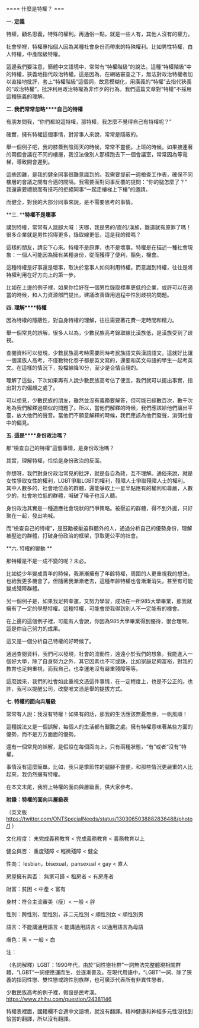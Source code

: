 ==== 什麼是特權？ ===

**一. 定義**

特權，顧名思義，特殊的權利。再通俗一點，就是一些人有，其他人沒有的權力。

社會學裡，特權專指個人因為某種社會身份而帶來的特殊權利。比如男性特權，白人特權，中產階級特權。

這邊我們要注意，簡體中文語境中，常常有“特權階級”的說法。這種“特權階級”中的特權，狹義地指代政治特權。這是因為，在網絡審查之下，無法對政治特權者加以直接地批評，套上“特權階級”這個詞，故意模糊化，用廣義的“特權”去指代狹義的“政治特權”，批評利用政治特權為非作歹的行為。我們這篇文章對“特權”不採用這種狹義的理解。

**二. ****我們常常****忽略****自己的特權**

有朋友問我，“你們都說這特權，那特權，我怎麼不覺得自己有特權呢？”

確實，擁有特權這個事情，對當事人來說，常常是隱蔽的。

舉一個例子吧，我的膝蓋到陰雨天的時候，常常不靈便。上班的時候，如果接連著的兩個會議在不同的樓層，我沒法像別人那樣跑去下一個會議室，常常因為等電梯，導致開會遲到。

這些困難，是我的健全同事很難意識到的。我需要提前一週檢查工作表，確保不同樓層的會議之間有合適的間隔。我需要面對同事反覆的提問：“你的腿怎麼了？” 我還需要禮貌而有技巧的拒絕同事“一起走樓梯上下樓”的邀請。

而健全，對我的大部分同事來說，是不需要思考的事情。

**三. ****特權不是壞事**

講到特權，常常有人跳腳大喊：天哪，我是男的/直的/漢族，難道就有原罪了嗎！很多企業就是男性招得更多，錄取線更低，這是我的錯嗎？

這樣的朋友，請安下心來。特權不是原罪，也不是壞事。特權是在描述一種社會現象：一個人可能因為擁有某種身份，從而獲得了便利，豁免，機會。

這種特權是好事還是壞事，取決於當事人如何利用特權。而意識到特權，往往是將特權利用在好方向上的第一步。

比如在上邊的例子裡，如果你恰好在一個男性錄取標準更低的企業，或許可以在適當的時候，和人力資源部門提出，建議改善錄用過程中性別歧視的問題。

**四. 理解****特權**

因為特權的隱蔽性，對自身特權的理解，往往需要著花費一定時間和精力。

舉一個常見的誤解，很多人以為，少數民族高考錄取線比漢族低，是漢族受到了歧視。

查閱資料可以發現，少數民族高考時需要同時考民族語文與漢語語文。這就好比讓一個漢族人高考，不僅數物化卷子都是英文寫的，還要和英文母語的學生一起考英文。在這樣的情況下，投檔線降10分，至少是合情合理的。

理解了這些，下次如果再有人說少數民族高考佔了便宜，我們就可以擺出事實，指出對方的偏頗之處了。

可以想見，少數民族的朋友，雖然並沒有義務要解答，但可能已經數百次，數千次地為我們解釋過類似的問題了。所以，當他們解釋的時候，我們應該給他們讓出平臺，放大他們的聲音。當他們不願意解釋的時候，我們應該為他們發聲，消弭社會中的偏見。

**五. 這是****身份政治嗎？**

那“檢查自己的特權”這個事情，是身份政治嗎？

其實，理解特權，恰恰是身份政治的反面。

你想呀，我們對身份政治常見的批評，就是各自為政，互不理解。通俗來說，就是女性爭取女性的權利，LGBT爭取LGBT的權利，殘障人士爭取殘障人士的權利。其中人數多的，社會地位高的群體，還能爭取上一星半點應有的權利和尊嚴，人數少的，社會地位低的群體，喊破了嗓子也沒人聽。

身份政治其實是一種適應社會現狀的鬥爭策略。被壓迫的群體，得不到外援，只好聚在一起，發出吶喊。

而“檢查自己的特權”，是鼓勵被壓迫群體外的人，通過分析自己的優勢身份，理解被壓迫的群體，打破身份政治的框架，爭取更公平的社會。

**六. 特權的變動 **

那特權是不是一成不變的呢？未必。

比如從少年變成青年的時候，我漸漸擁有了年齡特權，周圍的人更重視我的想法，也給我更多機會了。但隨著我漸漸老去，這種年齡特權也會漸漸消失，甚至有可能變成殘障群體。

另一個例子是，如果我足夠幸運，又努力學習，成功在一所985大學畢業，那我就擁有了一定的學歷特權。這種特權，可能會使我得到別人不一定能有的機會。

在上邊的這個例子裡，可能有人會說，你因為985大學畢業得到優待，很合理啊，這是你自己努力的成果。

這又是一個分析自己特權的好時候了。

通過查閱資料，我們可以發現，社會的流動性，遠遠小於我們的想象。我能進入一個好大學，除了自身努力之外，其它因素也不可或缺，比如家庭足夠富裕，對我的教育也足夠重視，而我自己，也幸運地沒有嚴重殘障等等。

這麼說來，我們的社會如此重視文憑這件事情，在一定程度上，也是不公正的。也許，我可以提醒公司，改變唯文憑是舉的提拔方式。

**七. 特權的面向**與**層級**

常常有人說：我沒有特權！如果有的話，那我的生活應該無憂無慮，一帆風順！

這種說法又是一個誤解，每個人的生活都有艱難之處。擁有特權意味著某些方面的優勢，而不是方方面面的優勢。

還有一個常見的誤解，是假設在每個面向上，只有兩種狀態，“有”或者“沒有”特權。

事情沒有這麼簡單。比如，我只是季節性的腿腳不靈便，和那些情況更嚴重的人比起來，我仍然擁有特權。

在本文末尾，我附上特權的面向與層級表，供大家參考。

**附錄：特權的面向**與**層級表**

（英文版 https://twitter.com/ONTSpecialNeeds/status/1303065038882836488/photo/1 ）

文化程度： 未完成義務教育 < 完成義務教育 < 義務教育以上

健全與否： 重度殘障 < 輕微殘障 < 健全

性向： lesbian，bisexual，pansexual < gay < 直人

房屋擁有與否： 無家可歸 < 租房者 < 有房產者

財富：貧困 < 中產 < 富有

身材：符合主流審美（瘦）< 一般 < 胖

性別：跨性別，間性別，非二元性別 < 順性別女 < 順性別男

語言：不能講通用語言 < 能講通用語言 < 以通用語言為母語

膚色：黑 < 一般 < 白

注：

（名詞解釋）LGBT：1990年代，由於“同性戀社群”一詞無法完整體現相關群體，“LGBT”一詞便應運而生、並逐漸普及。在現代用語中，“LGBT”一詞、除了狹義的指同性戀、雙性戀或跨性別族群，也可廣泛代表所有非異性戀者。

少數民族高考的例子裡，假設是民考漢。https://www.zhihu.com/question/24381146

特權表裡面，國籍欄不合適中文語境，就沒有翻譯。精神健康和神經多元性沒找到恰當的翻譯，所以沒有翻譯。